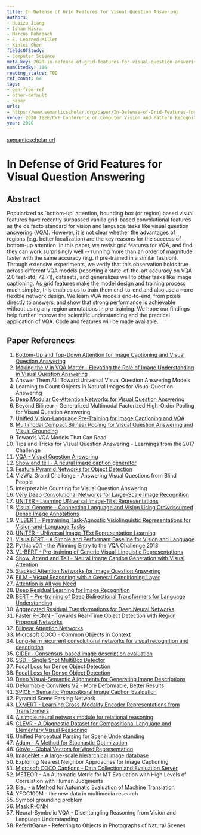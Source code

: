 ```yaml
---
title: In Defense of Grid Features for Visual Question Answering
authors:
- Huaizu Jiang
- Ishan Misra
- Marcus Rohrbach
- E. Learned-Miller
- Xinlei Chen
fieldsOfStudy:
- Computer Science
meta_key: 2020-in-defense-of-grid-features-for-visual-question-answering
numCitedBy: 116
reading_status: TBD
ref_count: 64
tags:
- gen-from-ref
- other-default
- paper
urls:
- https://www.semanticscholar.org/paper/In-Defense-of-Grid-Features-for-Visual-Question-Jiang-Misra/3e92f6ad7b1a0d59d5ffa30fc6e617e885f7be1a?sort=total-citations
venue: 2020 IEEE/CVF Conference on Computer Vision and Pattern Recognition (CVPR)
year: 2020
---
```


[semanticscholar url](https://www.semanticscholar.org/paper/In-Defense-of-Grid-Features-for-Visual-Question-Jiang-Misra/3e92f6ad7b1a0d59d5ffa30fc6e617e885f7be1a?sort=total-citations)

# In Defense of Grid Features for Visual Question Answering

## Abstract

Popularized as `bottom-up' attention, bounding box (or region) based visual features have recently surpassed vanilla grid-based convolutional features as the de facto standard for vision and language tasks like visual question answering (VQA). However, it is not clear whether the advantages of regions (e.g. better localization) are the key reasons for the success of bottom-up attention. In this paper, we revisit grid features for VQA, and find they can work surprisingly well -- running more than an order of magnitude faster with the same accuracy (e.g. if pre-trained in a similar fashion). Through extensive experiments, we verify that this observation holds true across different VQA models (reporting a state-of-the-art accuracy on VQA 2.0 test-std, 72.71), datasets, and generalizes well to other tasks like image captioning. As grid features make the model design and training process much simpler, this enables us to train them end-to-end and also use a more flexible network design. We learn VQA models end-to-end, from pixels directly to answers, and show that strong performance is achievable without using any region annotations in pre-training. We hope our findings help further improve the scientific understanding and the practical application of VQA. Code and features will be made available.

## Paper References

1. [Bottom-Up and Top-Down Attention for Image Captioning and Visual Question Answering](2018-bottom-up-and-top-down-attention-for-image-captioning-and-visual-question-answering)
2. [Making the V in VQA Matter - Elevating the Role of Image Understanding in Visual Question Answering](2017-making-the-v-in-vqa-matter-elevating-the-role-of-image-understanding-in-visual-question-answering)
3. Answer Them All! Toward Universal Visual Question Answering Models
4. Learning to Count Objects in Natural Images for Visual Question Answering
5. [Deep Modular Co-Attention Networks for Visual Question Answering](2019-deep-modular-co-attention-networks-for-visual-question-answering)
6. Beyond Bilinear - Generalized Multimodal Factorized High-Order Pooling for Visual Question Answering
7. [Unified Vision-Language Pre-Training for Image Captioning and VQA](2020-unified-vision-language-pre-training-for-image-captioning-and-vqa)
8. [Multimodal Compact Bilinear Pooling for Visual Question Answering and Visual Grounding](2016-multimodal-compact-bilinear-pooling-for-visual-question-answering-and-visual-grounding)
9. Towards VQA Models That Can Read
10. Tips and Tricks for Visual Question Answering - Learnings from the 2017 Challenge
11. [VQA - Visual Question Answering](2015-vqa-visual-question-answering)
12. [Show and tell - A neural image caption generator](2015-show-and-tell-a-neural-image-caption-generator)
13. [Feature Pyramid Networks for Object Detection](2017-feature-pyramid-networks-for-object-detection)
14. VizWiz Grand Challenge - Answering Visual Questions from Blind People
15. Interpretable Counting for Visual Question Answering
16. [Very Deep Convolutional Networks for Large-Scale Image Recognition](2014-vggnet.md)
17. [UNITER - Learning UNiversal Image-TExt Representations](2019-uniter-learning-universal-image-text-representations)
18. [Visual Genome - Connecting Language and Vision Using Crowdsourced Dense Image Annotations](2016-visual-genome-connecting-language-and-vision-using-crowdsourced-dense-image-annotations)
19. [ViLBERT - Pretraining Task-Agnostic Visiolinguistic Representations for Vision-and-Language Tasks](2019-vilbert-pretraining-task-agnostic-visiolinguistic-representations-for-vision-and-language-tasks)
20. [UNITER - UNiversal Image-TExt Representation Learning](2020-uniter-universal-image-text-representation-learning)
21. [VisualBERT - A Simple and Performant Baseline for Vision and Language](2019-visualbert-a-simple-and-performant-baseline-for-vision-and-language)
22. Pythia v0.1 - the Winning Entry to the VQA Challenge 2018
23. [VL-BERT - Pre-training of Generic Visual-Linguistic Representations](2020-vl-bert-pre-training-of-generic-visual-linguistic-representations)
24. [Show, Attend and Tell - Neural Image Caption Generation with Visual Attention](2015-show-attend-and-tell-neural-image-caption-generation-with-visual-attention)
25. [Stacked Attention Networks for Image Question Answering](2016-stacked-attention-networks-for-image-question-answering)
26. [FiLM - Visual Reasoning with a General Conditioning Layer](2018-film-visual-reasoning-with-a-general-conditioning-layer)
27. [Attention is All you Need](2017-transformer.md)
28. [Deep Residual Learning for Image Recognition](2015-resnet.md)
29. [BERT - Pre-training of Deep Bidirectional Transformers for Language Understanding](2019-bert.md)
30. [Aggregated Residual Transformations for Deep Neural Networks](2017-aggregated-residual-transformations-for-deep-neural-networks)
31. [Faster R-CNN - Towards Real-Time Object Detection with Region Proposal Networks](2015-faster-r-cnn.md)
32. [Bilinear Attention Networks](2018-bilinear-attention-networks)
33. [Microsoft COCO - Common Objects in Context](2014-microsoft-coco-common-objects-in-context)
34. [Long-term recurrent convolutional networks for visual recognition and description](2015-long-term-recurrent-convolutional-networks-for-visual-recognition-and-description)
35. [CIDEr - Consensus-based image description evaluation](2015-cider-consensus-based-image-description-evaluation)
36. [SSD - Single Shot MultiBox Detector](2016-ssd-net.md)
37. [Focal Loss for Dense Object Detection](2020-focal-loss-for-dense-object-detection)
38. [Focal Loss for Dense Object Detection](2017-focal-loss-for-dense-object-detection)
39. [Deep Visual-Semantic Alignments for Generating Image Descriptions](2017-deep-visual-semantic-alignments-for-generating-image-descriptions)
40. Deformable ConvNets V2 - More Deformable, Better Results
41. [SPICE - Semantic Propositional Image Caption Evaluation](2016-spice-semantic-propositional-image-caption-evaluation)
42. Pyramid Scene Parsing Network
43. [LXMERT - Learning Cross-Modality Encoder Representations from Transformers](2019-lxmert-learning-cross-modality-encoder-representations-from-transformers)
44. [A simple neural network module for relational reasoning](2017-a-simple-neural-network-module-for-relational-reasoning)
45. [CLEVR - A Diagnostic Dataset for Compositional Language and Elementary Visual Reasoning](2017-clevr-a-diagnostic-dataset-for-compositional-language-and-elementary-visual-reasoning)
46. Unified Perceptual Parsing for Scene Understanding
47. [Adam - A Method for Stochastic Optimization](2015-adam-a-method-for-stochastic-optimization)
48. [GloVe - Global Vectors for Word Representation](2014-glove-global-vectors-for-word-representation)
49. [ImageNet - A large-scale hierarchical image database](2009-imagenet-a-large-scale-hierarchical-image-database)
50. Exploring Nearest Neighbor Approaches for Image Captioning
51. [Microsoft COCO Captions - Data Collection and Evaluation Server](2015-microsoft-coco-captions-data-collection-and-evaluation-server)
52. METEOR - An Automatic Metric for MT Evaluation with High Levels of Correlation with Human Judgments
53. [Bleu - a Method for Automatic Evaluation of Machine Translation](2002-bleu-a-method-for-automatic-evaluation-of-machine-translation)
54. YFCC100M - the new data in multimedia research
55. Symbol grounding problem
56. [Mask R-CNN](2017-mask-r-cnn.md)
57. Neural-Symbolic VQA - Disentangling Reasoning from Vision and Language Understanding
58. ReferItGame - Referring to Objects in Photographs of Natural Scenes
